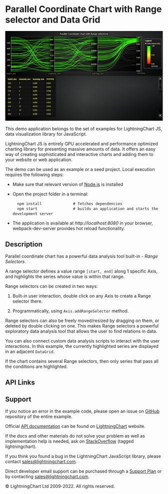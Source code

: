# Parallel Coordinate Chart with Range selector and Data Grid

![Parallel Coordinate Chart with Range selector and Data Grid](parallelCoordChartRangeSelectors-darkGold.png)

This demo application belongs to the set of examples for LightningChart JS, data visualization library for JavaScript.

LightningChart JS is entirely GPU accelerated and performance optimized charting library for presenting massive amounts of data. It offers an easy way of creating sophisticated and interactive charts and adding them to your website or web application.

The demo can be used as an example or a seed project. Local execution requires the following steps:

-   Make sure that relevant version of [Node.js](https://nodejs.org/en/download/) is installed
-   Open the project folder in a terminal:

          npm install              # fetches dependencies
          npm start                # builds an application and starts the development server

-   The application is available at _http://localhost:8080_ in your browser, webpack-dev-server provides hot reload functionality.


## Description

Parallel coordinate chart has a powerful data analysis tool built-in - _Range Selectors_.

A range selector defines a value range `[start, end]` along 1 specific Axis, and highlights the series whose value is within that range.

Range selectors can be created in two ways:

1. Built-in user interaction, double click on any Axis to create a Range selector there.

2. Programmatically, using `Axis.addRangeSelector` method.

Range selectors can also be freely moved/resized by dragging on them, or deleted by double clicking on one.
This makes Range selectors a powerful exploratory data analysis tool that allows the user to find relations in data.

You can also connect custom data analysis scripts to interact with the user interactions.
In this example, the currently highlighted series are displayed in an adjacent `DataGrid`.

If the chart contains several Range selectors, then only series that pass all the conditions are highlighted.

## API Links



## Support

If you notice an error in the example code, please open an issue on [GitHub][0] repository of the entire example.

Official [API documentation][1] can be found on [LightningChart][2] website.

If the docs and other materials do not solve your problem as well as implementation help is needed, ask on [StackOverflow][3] (tagged lightningchart).

If you think you found a bug in the LightningChart JavaScript library, please contact sales@lightningchart.com.

Direct developer email support can be purchased through a [Support Plan][4] or by contacting sales@lightningchart.com.

[0]: https://github.com/Arction/
[1]: https://lightningchart.com/lightningchart-js-api-documentation/
[2]: https://lightningchart.com
[3]: https://stackoverflow.com/questions/tagged/lightningchart
[4]: https://lightningchart.com/support-services/

© LightningChart Ltd 2009-2022. All rights reserved.



